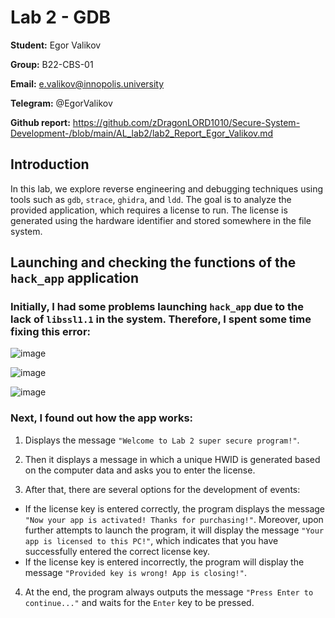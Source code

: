 # Lab 2 - GDB

**Student:** Egor Valikov

**Group:** B22-CBS-01

**Email:** e.valikov@innopolis.university

**Telegram:** @EgorValikov

**Github report:** https://github.com/zDragonLORD1010/Secure-System-Development-/blob/main/AL_lab2/lab2_Report_Egor_Valikov.md

## Introduction

In this lab, we explore reverse engineering and debugging techniques using tools such as `gdb`, `strace`, `ghidra`, and `ldd`. The goal is to analyze the provided application, which requires a license to run. The license is generated using the hardware identifier and stored somewhere in the file system.

## Launching and checking the functions of the `hack_app` application

### Initially, I had some problems launching `hack_app` due to the lack of `libssl1.1` in the system. Therefore, I spent some time fixing this error:

![image](https://github.com/user-attachments/assets/0bc87359-9520-46b5-8e98-5b3493cfcc2d)

![image](https://github.com/user-attachments/assets/0abb1596-397f-4c23-a386-143dfdcf9a4d)

![image](https://github.com/user-attachments/assets/c346e30a-b690-4b33-a6c7-d72172a1368f)

### Next, I found out how the app works:

1. Displays the message `"Welcome to Lab 2 super secure program!"`.

2. Then it displays a message in which a unique HWID is generated based on the computer data and asks you to enter the license.

3. After that, there are several options for the development of events:

- If the license key is entered correctly, the program displays the message `"Now your app is activated! Thanks for purchasing!"`. Moreover, upon further attempts to launch the program, it will display the message `"Your app is licensed to this PC!"`, which indicates that you have successfully entered the correct license key.
- If the license key is entered incorrectly, the program will display the message `"Provided key is wrong! App is closing!"`.

4. At the end, the program always outputs the message `"Press Enter to continue..."` and waits for the `Enter` key to be pressed.
